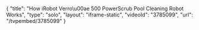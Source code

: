 {
    "title": "How iRobot Verro\u00ae 500 PowerScrub Pool Cleaning Robot Works",
    "type": "solo",
    "layout": "iframe-static",
    "videoId": "3785099",
    "url": "\/tvpembed\/3785099"
}